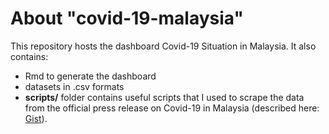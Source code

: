 # About "covid-19-malaysia"
This repository hosts the dashboard Covid-19 Situation in Malaysia. It also contains:

- Rmd to generate the dashboard
- datasets in .csv formats
- **scripts/** folder contains useful scripts that I used to scrape the data from the official press release on Covid-19 in Malaysia (described here: [Gist](https://gist.github.com/wnarifin/a608e60b6d35fdb369ee8133b30d36ab)).
